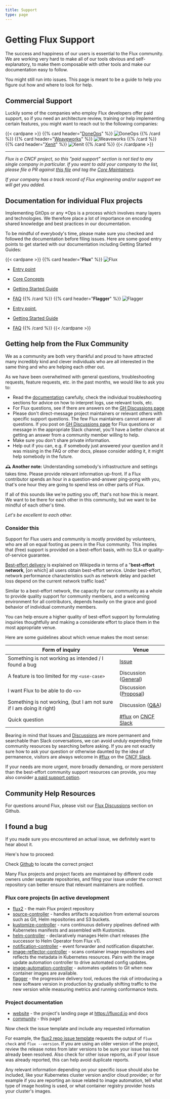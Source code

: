 ```yaml
---
title: Support
type: page
---
```


# Getting Flux Support

The success and happiness of our users is essential to the Flux community. We are working very hard to make all of our tools obvious and self-explanatory, to make them composable with other tools and make our documentation easy to follow.

You might still run into issues. This page is meant to be a guide to help you figure out how and where to look for help.

## Commercial Support

Luckily some of the companies who employ Flux developers offer paid support, so if you need an architecture review, training or help implementing certain features, you might want to reach out to the following companies:

<div class="support">

{{< cardpane >}}
{{% card header="[DoneOps](https://www.doneops.com/#contactus)" %}}
![DoneOps](/img/logos/logo-generic.png)
{{% /card %}}
{{% card header="[Weaveworks](https://www.weave.works/contact/)" %}}
![Weaveworks](/img/logos/weaveworks.png)
{{% /card %}}
{{% card header="[Xenit](https://xenit.se/contact/)" %}}
![Xenit](/img/logos/xenit.png)
{{% /card %}}
{{< /cardpane >}}

</div>

---

*Flux is a CNCF project, so this "paid support" section is not tied to any single company in particular. If you want to add your company to the list, please file a PR against [this file](https://github.com/fluxcd/website/blob/main/content/en/_index.html) and tag the [Core Maintainers](https://github.com/fluxcd/community/blob/main/GOVERNANCE.md#core-maintainers).*

*If your company has a track record of Flux engineering and/or support we will get you added.*

## Documentation for individual Flux projects

Implementing GitOps or any \*Ops is a process which involves many layers and technologies. We therefore place a lot of importance on encoding shared knowledge and best practices in our documentation.

To be mindful of everybody's time, please make sure you checked and followed the documentation before filing issues.
Here are some good entry points to get started with our documentation including Getting Started Guides:

<div class="support">

{{< cardpane >}}
{{% card header="**Flux**" %}}
![Flux](/img/logos/flux-stacked-color.png)

- [Entry point](/flux/)
- [Core Concepts](/flux/concepts/)
- [Getting Started Guide](/flux/get-started/)
- [FAQ](/flux/faq/)
{{% /card %}}
{{% card header="**Flagger**" %}}
![Flagger](/img/logos/flagger-stacked-color.png)

- [Entry point](/flagger),
- [Getting Started Guide](/flagger/install/flagger-install-on-kubernetes)
- [FAQ](/flagger/faq)
{{% /card %}}
{{< /cardpane >}}

</div>

## Getting help from the Flux Community

We as a community are both very thankful and proud to have attracted many incredibly kind and clever individuals who are all interested in the same thing and who are helping each other out.

As we have been overwhelmed with general questions, troubleshooting requests, feature requests, etc. in the past months, we would like to ask you to:

- Read the [documentation](/flux/get-started/) carefully, check the individual troubleshooting sections for advice on how to interpret logs, use relevant tools, etc.
- For Flux questions, see if there are answers on the [GH Discussions page](https://github.com/fluxcd/flux2/discussions)
- Please don't direct-message project maintainers or relevant others with specific support questions. The few Flux maintainers cannot answer all questions. If you post on [GH Discussions page](https://github.com/fluxcd/flux2/discussions) for Flux questions or message in the appropriate Slack channel, you'll have a better chance at getting an answer from a community member willing to help.
- Make sure you don't share private information.
- Help out if you can, e.g. if somebody just answered your question and it was missing in the FAQ or other docs, please consider adding it, it might help somebody in the future.

🕰 **Another note:** Understanding somebody's infrastructure and settings takes time. Please provide relevant information up-front. If a Flux contributor spends an hour in a question-and-answer ping-pong with you, that's one hour they are going to spend less on other parts of Flux.

If all of this sounds like we're putting you off, that's not how this is meant. We want to be there for each other in this community, but we want to be mindful of each other's time.

*Let's be excellent to each other.*

### Consider this

Support for Flux users and community is mostly provided by volunteers, who are all on equal footing as peers in the Flux community. This implies that (free) support is provided on a best-effort basis, with no SLA or quality-of-service guarantee.

[Best-effort delivery](https://en.wikipedia.org/wiki/Best-effort_delivery) is explained on Wikipedia in terms of a "**best-effort network**, [on which] all users obtain best-effort service. Under best-effort, network performance characteristics such as network delay and packet loss depend on the current network traffic load."

Similar to a best-effort network, the capacity for our community as a whole to provide quality support for community members, and a welcoming environment for all contributors, depends heavily on the grace and good behavior of individual community members.

You can help ensure a higher quality of best-effort support by formulating inquiries thoughtfully and making a considerate effort to place them in the most appropriate venue.

Here are some guidelines about which venue makes the most sense:

| Form of inquiry                                             | Venue                 |
| ------------------------------------------------------------| --------------------- |
| Something is not working as intended / I found a bug        | [Issue](https://github.com/fluxcd/flux2/issues) |
| A feature is too limited for my `<use-case>`                | Discussion ([General](https://github.com/fluxcd/flux2/discussions/categories/general)) |
| I want Flux to be able to do `<x>`                          | Discussion ([Proposal](https://github.com/fluxcd/flux2/discussions/categories/proposals)) |
| Something is not working, (but I am not sure if I am doing it right) | Discussion ([Q&A](https://github.com/fluxcd/flux2/discussions/categories/q-a)) |
| Quick question                                              | [#flux][] on [CNCF Slack][] |

Bearing in mind that Issues and [Discussions](https://github.com/fluxcd/flux2/discussions) are more permanent and searchable than Slack conversations, we can avoid unduly expending finite community resources by searching before asking. If you are not exactly sure how to ask your question or otherwise daunted by the idea of permanence, visitors are always welcome in [#flux][] on the [CNCF Slack][].

If your needs are more urgent, more broadly demanding, or more persistent than the best-effort community support resources can provide, you may also consider [a paid support option](#my-employer-needs-additional-help).

## Community Help Resources

For questions around Flux, please visit our [Flux Discussions](https://github.com/fluxcd/flux2/discussions) section on Github.

## I found a bug

If you made sure you encountered an actual issue, we definitely want to hear about it.

Here's how to proceed:

Check [Github](https://github.com/fluxcd) to locate the correct project

Many Flux projects and project facets are maintained by different code owners under separate repositories, and filing your issue under the correct repository can better ensure that relevant maintainers are notified.

### Flux core projects (in active development

- [flux2](https://github.com/fluxcd/flux2) - the main Flux project repository
- [source-controller](https://github.com/fluxcd/source-controller) - handles artifacts acquisition from external sources such as Git, Helm repositories and S3 buckets.
- [kustomize-controller](https://github.com/fluxcd/kustomize-controller) - runs continuous delivery pipelines defined with Kubernetes manifests and assembled with Kustomize.
- [helm-controller](https://github.com/fluxcd/helm-controller) - declaratively manages Helm chart releases (the successor to Helm Operator from Flux v1).
- [notification-controller](https://github.com/fluxcd/notification-controller) - event forwarder and notification dispatcher.
- [image-reflector-controller](https://github.com/fluxcd/image-reflector-controller) - scans container image repositories and reflects the metadata in Kubernetes resources. Pairs with the image update automation controller to drive automated config updates.
- [image-automation-controller](https://github.com/fluxcd/image-automation-controller) - automates updates to Git when new container images are available.
- [flagger](https://github.com/fluxcd/flagger) - the progressive delivery tool, reduces the risk of introducing a new software version in production by gradually shifting traffic to the new version while measuring metrics and running conformance tests.

### Project documentation

- [website](https://github.com/fluxcd/website) - the project's landing page at <https://fluxcd.io> and docs
- [community](https://github.com/fluxcd/community) - this page!

Now check the issue template and include any requested information

For example, the [flux2 repo issue template](https://github.com/fluxcd/flux2/issues/new) requests the output of `flux check` and `flux --version`. If you are using an older version of the project, review the release notes from later versions to be sure your issue has not already been resolved. Also check for other issue reports, as if your issue was already reported, this can help avoid duplicate reports.

Any relevant information depending on your specific issue should also be included, like your Kubernetes cluster version and/or cloud provider; or for example if you are reporting an issue related to image automation, tell what type of image hosting is used, or what container registry provider hosts your cluster's images.

[#flux]: https://cloud-native.slack.com/archives/CLAJ40HV3
[CNCF Slack]: https://slack.cncf.io/
